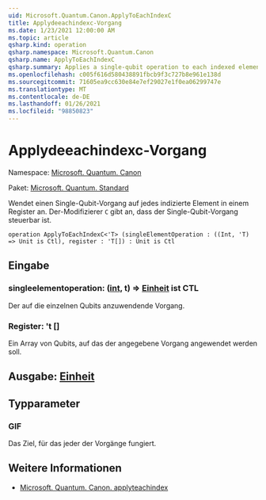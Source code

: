 ```yaml
---
uid: Microsoft.Quantum.Canon.ApplyToEachIndexC
title: Applydeeachindexc-Vorgang
ms.date: 1/23/2021 12:00:00 AM
ms.topic: article
qsharp.kind: operation
qsharp.namespace: Microsoft.Quantum.Canon
qsharp.name: ApplyToEachIndexC
qsharp.summary: Applies a single-qubit operation to each indexed element in a register. The modifier `C` indicates that the single-qubit operation is controllable.
ms.openlocfilehash: c005f616d580438891fbcb9f3c727b8e961e138d
ms.sourcegitcommit: 71605ea9cc630e84e7ef29027e1f0ea06299747e
ms.translationtype: MT
ms.contentlocale: de-DE
ms.lasthandoff: 01/26/2021
ms.locfileid: "98850823"
---
```

# <a name="applytoeachindexc-operation"></a>Applydeeachindexc-Vorgang

Namespace: [Microsoft. Quantum. Canon](xref:Microsoft.Quantum.Canon)

Paket: [Microsoft. Quantum. Standard](https://nuget.org/packages/Microsoft.Quantum.Standard)


Wendet einen Single-Qubit-Vorgang auf jedes indizierte Element in einem Register an.
Der-Modifizierer `C` gibt an, dass der Single-Qubit-Vorgang steuerbar ist.

```qsharp
operation ApplyToEachIndexC<'T> (singleElementOperation : ((Int, 'T) => Unit is Ctl), register : 'T[]) : Unit is Ctl
```


## <a name="input"></a>Eingabe

### <a name="singleelementoperation--intt--unit--is-ctl"></a>singleelementoperation: ([int](xref:microsoft.quantum.lang-ref.int), t) => [Einheit](xref:microsoft.quantum.lang-ref.unit)  ist CTL

Der auf die einzelnen Qubits anzuwendende Vorgang.


### <a name="register--t"></a>Register: 't []

Ein Array von Qubits, auf das der angegebene Vorgang angewendet werden soll.



## <a name="output--unit"></a>Ausgabe: [Einheit](xref:microsoft.quantum.lang-ref.unit)



## <a name="type-parameters"></a>Typparameter

### <a name="t"></a>GIF

Das Ziel, für das jeder der Vorgänge fungiert.

## <a name="see-also"></a>Weitere Informationen

- [Microsoft. Quantum. Canon. applyteachindex](xref:Microsoft.Quantum.Canon.ApplyToEachIndex)